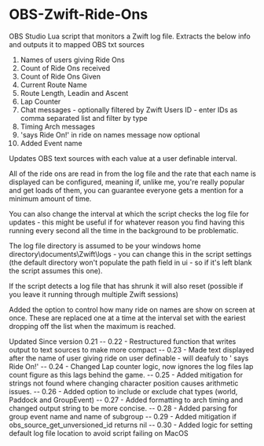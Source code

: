 # OBS-Zwift-Ride-Ons
OBS Studio Lua script that monitors a Zwift log file.  Extracts the below info and outputs it to mapped OBS txt sources

1. Names of users giving Ride Ons
2. Count of Ride Ons received
3. Count of Ride Ons Given
4. Current Route Name
5. Route Length, Leadin and Ascent 
6. Lap Counter
7. Chat messages - optionally filtered by Zwift Users ID - enter IDs as comma separated list and filter by type
8. Timing Arch messages
9. 'says Ride On!' in ride on names message now optional
10. Added Event name

Updates OBS text sources with each value at a user definable interval. 

All of the ride ons are read in from the log file and the rate that each name is displayed can be configured, meaning if, unlike me, you're really popular and get loads of them, you can guarantee everyone gets a mention for a minimum amount of time. 

You can also change the interval at which the script checks the log file for updates - this might be useful if for whatever reason you find having this running every second all the time in the background to be problematic. 

The log file directory is assumed to be your windows home directory\documents\Zwift\logs - you can change this in the script settings (the default directory won't populate the path field in ui - so if it's left blank the script assumes this one). 

If the script detects a log file that has shrunk it will also reset (possible if you leave it running through multiple Zwift sessions)

Added the option to control how many ride on names are show on screen at once.  These are replaced one at a time at the interval set with the eariest dropping off the list when the maximum is reached.

Updated Since version 0.21
-- 0.22 - Restructured function that writes output to text sources to make more compact
-- 0.23 - Made text displayed after the name of user giving ride on user definable - will deafuly to ' says Ride On!'
-- 0.24 - Changed Lap counter logic, now ignores the log files lap count figure as this lags behind the game. 
-- 0.25 - Added mitigation for strings not found where changing character position causes arithmetic issues. 
-- 0.26 - Added option to include or exclude chat types (world, Paddock and GroupEvent)
-- 0.27 - Added formatting to arch timing and changed output string to be more concise. 
-- 0.28 - Added parsing for group event name and name of subgroup
-- 0.29 - Added mitigation if obs_source_get_unversioned_id returns nil
-- 0.30 - Added logic for setting default log file location to avoid script failing on MacOS